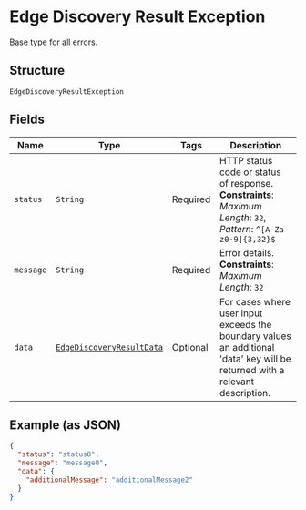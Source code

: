 
# Edge Discovery Result Exception

Base type for all errors.

## Structure

`EdgeDiscoveryResultException`

## Fields

| Name | Type | Tags | Description |
|  --- | --- | --- | --- |
| `status` | `String` | Required | HTTP status code or status of response.<br>**Constraints**: *Maximum Length*: `32`, *Pattern*: `^[A-Za-z0-9]{3,32}$` |
| `message` | `String` | Required | Error details.<br>**Constraints**: *Maximum Length*: `32` |
| `data` | [`EdgeDiscoveryResultData`](../../doc/models/edge-discovery-result-data.md) | Optional | For cases where user input exceeds the boundary values an additional 'data' key will be returned with a relevant description. |

## Example (as JSON)

```json
{
  "status": "status8",
  "message": "message0",
  "data": {
    "additionalMessage": "additionalMessage2"
  }
}
```


